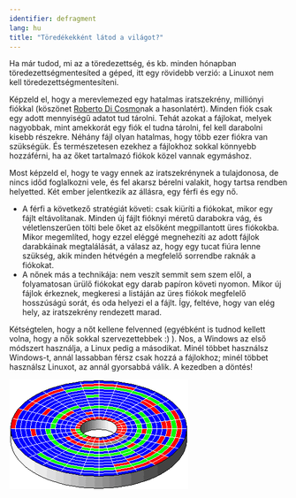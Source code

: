 ```yaml
---
identifier: defragment
lang: hu
title: "Töredékekként látod a világot?"
---
```


Ha már tudod, mi az a töredezettség, és kb. minden hónapban töredezettségmentesíted a géped, itt egy rövidebb verzió: a Linuxot nem kell töredezettségmentesíteni.

Képzeld el, hogy a merevlemezed egy hatalmas iratszekrény, milliónyi fiókkal (köszönet <a href="http://www.pps.jussieu.fr/~dicosmo/">Roberto Di Cosmo</a>nak a hasonlatért). Minden fiók csak egy adott mennyiségű adatot tud tárolni. Tehát azokat a fájlokat, melyek nagyobbak, mint amekkorát egy fiók el tudna tárolni, fel kell darabolni kisebb részekre. Néhány fájl olyan hatalmas, hogy több ezer fiókra van szükségük. És természetesen ezekhez a fájlokhoz sokkal könnyebb hozzáférni, ha az őket tartalmazó fiókok közel vannak egymáshoz.

Most képzeld el, hogy te vagy ennek az iratszekrénynek a tulajdonosa, de nincs időd foglalkozni vele, és fel akarsz bérelni valakit, hogy tartsa rendben helyetted. Két ember jelentkezik az állásra, egy férfi és egy nő.

<ul>

<li>A férfi a következő stratégiát követi: csak kiüríti a fiókokat, mikor egy fájlt eltávolítanak. Minden új fájlt fióknyi méretű darabokra vág, és véletlenszerűen tölti bele őket az elsőként megpillantott üres fiókokba. Mikor megemlíted, hogy ezzel eléggé megnehezíti az adott fájlok darabkáinak megtalálását, a válasz az, hogy egy tucat fiúra lenne szükség, akik minden hétvégén a megfelelő sorrendbe raknák a fiókokat.</li>

<li>A nőnek más a technikája: nem veszít semmit sem szem elől, a folyamatosan ürülő fiókokat egy darab papíron követi nyomon. Mikor új fájlok érkeznek, megkeresi a listáján az üres fiókok megfelelő hosszúságú sorát, és oda helyezi el a fájlt. Így, feltéve, hogy van elég hely, az iratszekrény rendezett marad.</li>

</ul>

Kétségtelen, hogy a nőt kellene felvenned (egyébként is tudnod kellett volna, hogy a nők sokkal szervezettebbek :) ). Nos, a Windows az első módszert használja, a Linux pedig a másodikat. Minél többet használsz Windows-t, annál lassabban férsz csak hozzá a fájlokhoz; minél többet használsz Linuxot, az annál gyorsabbá válik. A kezedben a döntés!

<img src="/img/defragment.png" />




